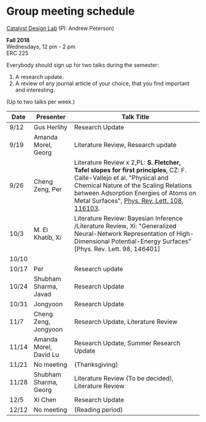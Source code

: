 # Group meeting schedule #
[Catalyst Design Lab](http://brown.edu/go/catalyst) (PI: Andrew Peterson)

**Fall 2018**  
Wednesdays, 12 pm - 2 pm  
ERC 225

Everybody should sign up for two talks during the semester:

1. A research update.
2. A review of any journal article of your choice, that you find important and interesting.

(Up to two talks per week.)


|   Date     |   Presenter   |   Talk Title                                              |
| ---------- | ------------- | --------------------------------------------------------- |
| 9/12       | Gus Herlihy   | Research Update                                           |
| 9/19       | Amanda Morel, Georg  | Literature Review, Research update                                         |
| 9/26       | Cheng Zeng, Per |  Literature Review x 2,PL: **S. Fletcher, Tafel slopes for first principles**,  CZ: F. Calle-Vallejo et al. "Physical and Chemical Nature of the Scaling Relations between Adsorption Energies of Atoms on Metal Surfaces", [Phys. Rev. Lett. 108, 116103](https://journals.aps.org/prl/abstract/10.1103/PhysRevLett.108.116103).                                      |
| 10/3       | M. El Khatib,   Xi|Literature Review: Bayesian Inference /Literature Review, Xi: "Generalized Neural-Network Representation of High-Dimensional Potential-Energy Surfaces" [Phys. Rev. Lett. 98, 146401]                                                 |
| 10/10      |        |                                          |
| 10/17      | Per           | Research update                                           |
| 10/24      | Shubham Sharma, Javad| Research Update                                           |
| 10/31      | Jongyoon | Research Update                      |
| 11/7       |  Cheng Zeng, Jongyoon   | Research Update, Literature Review              |
| 11/14      | Amanda Morel, David Lu  | Research Update,   Summer Research Update       |                                           
| 11/21      | No meeting    |  (Thanksgiving)                                           |
| 11/28      | Shubham Sharma, Georg| Literature Review (To be decided), Literature Review     |
| 12/5       | Xi Chen       | Research Update                                           |
| 12/12      | No meeting    |  (Reading period)                                         |